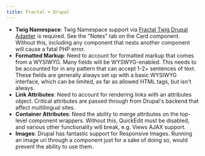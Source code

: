 ```yaml
---
title: Fractal + Drupal
---
```


- **Twig Namespace**: Twig Namespace support via [Fractal Twig Drupal Adapter](https://github.com/wearewondrous/fractal-twig-drupal-adapter) is required. See the "Notes" tab on the Card component. Without this, including any component that nests another component will cause a fatal PHP error.
- **Formatted Markup**: Need to account for formatted markup that comes from a WYSIWYG. Many fields will be WYSWYG-enabled. This needs to be accounted for in any pattern that can accept 1-2+ sentences of text.  These fields are generally always set up with a basic WYSIWYG interface, which can be limited, as far as allowed HTML tags, but isn't always.
- **Link Attributes**: Need to account for rendering links with an attributes object. Critical attributes are passed through from Drupal's backend that affect multilingual sites.
- **Container Attributes**: Need the ability to merge attributes on the top-level component wrappers. Without this, QuickEdit must be disabled, and various other functionality will break, e.g. Views AJAX support.
- **Images**: Drupal has fantastic support for Responsive Images. Running an image uri through a component just for a sake of doing so, would prevent the ability to use them.
